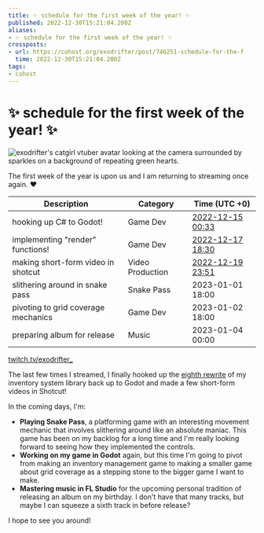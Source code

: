 ```yaml
---
title: ✨ schedule for the first week of the year! ✨
published: 2022-12-30T15:21:04.200Z
aliases:
- ✨ schedule for the first week of the year! ✨
crossposts:
- url: https://cohost.org/exodrifter/post/746251-schedule-for-the-f
  time: 2022-12-30T15:21:04.200Z
tags:
- cohost
---
```


# ✨ schedule for the first week of the year! ✨

![exodrifter's catgirl vtuber avatar looking at the camera surrounded by sparkles on a background of repeating green hearts.](20221230152104-image.png)

The first week of the year is upon us and I am returning to streaming once again. ❤️

|Description|Category|Time (UTC +0)|
|---|---|---|
|hooking up C# to Godot!|Game Dev|[2022-12-15 00:33](https://vods.exodrifter.space/2022/12/15/0033)|
|implementing "render" functions!|Game Dev|[2022-12-17 18:30](https://vods.exodrifter.space/2022/12/17/1830)|
|making short-form video in shotcut|Video Production|[2022-12-19 23:51](https://vods.exodrifter.space/2022/12/19/2351)|
|slithering around in snake pass|Snake Pass|2023-01-01 18:00|
|pivoting to grid coverage mechanics|Game Dev|2023-01-02 18:00|
|preparing album for release|Music|2023-01-04 00:00|

[twitch.tv/exodrifter_](https://twitch.tv/exodrifter_)

The last few times I streamed, I finally hooked up the [eighth rewrite](https://youtube.com/watch?v=gz-ACunh_Fo) of my inventory system library back up to Godot and made a few short-form videos in Shotcut!

In the coming days, I'm:

- **Playing Snake Pass**, a platforming game with an interesting movement mechanic that involves slithering around like an absolute maniac. This game has been on my backlog for a long time and I'm really looking forward to seeing how they implemented the controls.
- **Working on my game in Godot** again, but this time I'm going to pivot from making an inventory management game to making a smaller game about grid coverage as a stepping stone to the bigger game I want to make.
- **Mastering music in FL Studio** for the upcoming personal tradition of releasing an album on my birthday. I don't have that many tracks, but maybe I can squeeze a sixth track in before release?

I hope to see you around!
